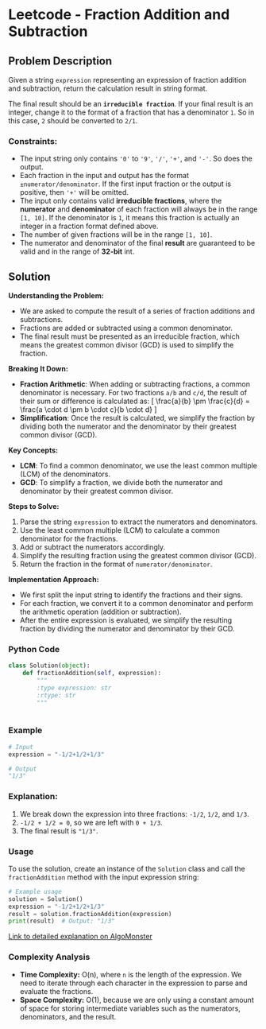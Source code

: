 # Leetcode - Fraction Addition and Subtraction

## Problem Description

Given a string `expression` representing an expression of fraction addition and subtraction, return the calculation result in string format.

The final result should be an **`irreducible fraction`**. If your final result is an integer, change it to the format of a fraction that has a denominator `1`. So in this case, `2` should be converted to `2/1`.


### Constraints:
- The input string only contains `'0'` to `'9'`, `'/'`, `'+'`, and `'-'`. So does the output.
- Each fraction in the input and output has the format `±numerator/denominator`. If the first input fraction or the output is positive, then `'+'` will be omitted.
- The input only contains valid **irreducible fractions**, where the **numerator** and **denominator** of each fraction will always be in the range `[1, 10]`. If the denominator is `1`, it means this fraction is actually an integer in a fraction format defined above.
- The number of given fractions will be in the range `[1, 10]`.
- The numerator and denominator of the final **result** are guaranteed to be valid and in the range of **32-bit** int.

## Solution

**Understanding the Problem:**
- We are asked to compute the result of a series of fraction additions and subtractions.
- Fractions are added or subtracted using a common denominator.
- The final result must be presented as an irreducible fraction, which means the greatest common divisor (GCD) is used to simplify the fraction.
  
**Breaking It Down:**
- **Fraction Arithmetic**: When adding or subtracting fractions, a common denominator is necessary. For two fractions `a/b` and `c/d`, the result of their sum or difference is calculated as:
  \[
  \frac{a}{b} \pm \frac{c}{d} = \frac{a \cdot d \pm b \cdot c}{b \cdot d}
  \]
- **Simplification**: Once the result is calculated, we simplify the fraction by dividing both the numerator and the denominator by their greatest common divisor (GCD).
  
**Key Concepts:**
- **LCM**: To find a common denominator, we use the least common multiple (LCM) of the denominators.
- **GCD**: To simplify a fraction, we divide both the numerator and denominator by their greatest common divisor.

**Steps to Solve:**
1. Parse the string `expression` to extract the numerators and denominators.
2. Use the least common multiple (LCM) to calculate a common denominator for the fractions.
3. Add or subtract the numerators accordingly.
4. Simplify the resulting fraction using the greatest common divisor (GCD).
5. Return the fraction in the format of `numerator/denominator`.

**Implementation Approach:**
- We first split the input string to identify the fractions and their signs.
- For each fraction, we convert it to a common denominator and perform the arithmetic operation (addition or subtraction).
- After the entire expression is evaluated, we simplify the resulting fraction by dividing the numerator and denominator by their GCD.

### Python Code

```python
class Solution(object):
    def fractionAddition(self, expression):
        """
        :type expression: str
        :rtype: str
        """
        
```

### Example

```python
# Input
expression = "-1/2+1/2+1/3"

# Output
"1/3"
```

### Explanation:
1. We break down the expression into three fractions: `-1/2`, `1/2`, and `1/3`.
2. `-1/2 + 1/2 = 0`, so we are left with `0 + 1/3`.
3. The final result is `"1/3"`.

### Usage

To use the solution, create an instance of the `Solution` class and call the `fractionAddition` method with the input expression string:

```python
# Example usage
solution = Solution()
expression = "-1/2+1/2+1/3"
result = solution.fractionAddition(expression)
print(result)  # Output: "1/3"
```


[Link to detailed explanation on AlgoMonster](https://algo.monster/liteproblems/592)


### Complexity Analysis

- **Time Complexity:** O(n), where `n` is the length of the expression. We need to iterate through each character in the expression to parse and evaluate the fractions.
- **Space Complexity:** O(1), because we are only using a constant amount of space for storing intermediate variables such as the numerators, denominators, and the result.